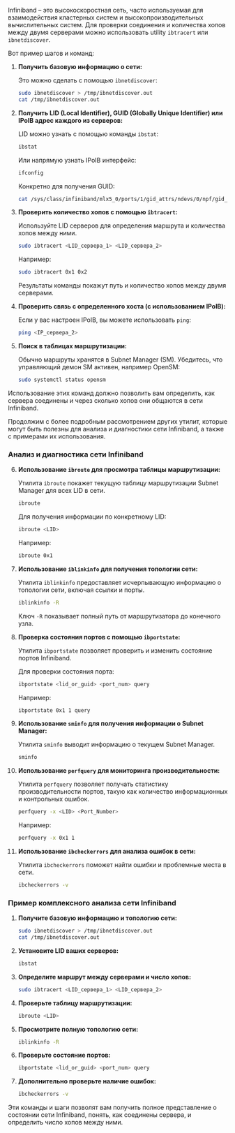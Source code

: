Infiniband – это высокоскоростная сеть, часто используемая для взаимодействия кластерных систем и высокопроизводительных вычислительных систем. Для проверки соединения и количества хопов между двумя серверами можно использовать utility `ibtracert` или `ibnetdiscover`.

Вот пример шагов и команд:

1. **Получить базовую информацию о сети:**
   
   Это можно сделать с помощью `ibnetdiscover`:
   
   ```sh
   sudo ibnetdiscover > /tmp/ibnetdiscover.out
   cat /tmp/ibnetdiscover.out
   ```

2. **Получить LID (Local Identifier), GUID (Globally Unique Identifier) или IPoIB адрес каждого из серверов:**

   LID можно узнать с помощью команды `ibstat`:

   ```sh
   ibstat
   ```

   Или напрямую узнать IPoIB интерфейс:

   ```sh
   ifconfig
   ```

   Конкретно для получения GUID:

   ```sh
   cat /sys/class/infiniband/mlx5_0/ports/1/gid_attrs/ndevs/0/npf/gid_attrs/GID_tbl0
   ```

3. **Проверить количество хопов с помощью `ibtracert`:**

   Используйте LID серверов для определения маршрута и количества хопов между ними.

   ```sh
   sudo ibtracert <LID_сервера_1> <LID_сервера_2>
   ```

   Например:

   ```sh
   sudo ibtracert 0x1 0x2
   ```

   Результаты команды покажут путь и количество хопов между двумя серверами.

4. **Проверить связь с определенного хоста (с использованием IPoIB):**

   Если у вас настроен IPoIB, вы можете использовать `ping`:

   ```sh
   ping <IP_сервера_2>
   ```

5. **Поиск в таблицах маршрутизации:**

   Обычно маршруты хранятся в Subnet Manager (SM). Убедитесь, что управляющий демон SM активен, например OpenSM:

   ```sh
   sudo systemctl status opensm
   ```

Использование этих команд должно позволить вам определить, как сервера соединены и через сколько хопов они общаются в сети Infiniband.

Продолжим с более подробным рассмотрением других утилит, которые могут быть полезны для анализа и диагностики сети Infiniband, а также с примерами их использования.

### Анализ и диагностика сети Infiniband

6. **Использование `ibroute` для просмотра таблицы маршрутизации:**

   Утилита `ibroute` покажет текущую таблицу маршрутизации Subnet Manager для всех LID в сети.

   ```sh
   ibroute
   ```

   Для получения информации по конкретному LID:

   ```sh
   ibroute <LID>
   ```

   Например:

   ```sh
   ibroute 0x1
   ```

7. **Использование `iblinkinfo` для получения топологии сети:**

   Утилита `iblinkinfo` предоставляет исчерпывающую информацию о топологии сети, включая ссылки и порты.

   ```sh
   iblinkinfo -R
   ```

   Ключ `-R` показывает полный путь от маршрутизатора до конечного узла.

8. **Проверка состояния портов с помощью `ibportstate`:**

   Утилита `ibportstate` позволяет проверить и изменить состояние портов Infiniband.

   Для проверки состояния порта:

   ```sh
   ibportstate <lid_or_guid> <port_num> query
   ```

   Например:

   ```sh
   ibportstate 0x1 1 query
   ```

9. **Использование `sminfo` для получения информации о Subnet Manager:**

   Утилита `sminfo` выводит информацию о текущем Subnet Manager.

   ```sh
   sminfo
   ```

10. **Использование `perfquery` для мониторинга производительности:**

    Утилита `perfquery` позволяет получать статистику производительности портов, такую как количество информационных и контрольных ошибок.

    ```sh
    perfquery -x <LID> <Port_Number>
    ```

    Например:

    ```sh
    perfquery -x 0x1 1
    ```

11. **Использование `ibcheckerrors` для анализа ошибок в сети:**

    Утилита `ibcheckerrors` поможет найти ошибки и проблемные места в сети.

    ```sh
    ibcheckerrors -v
    ```

### Пример комплексного анализа сети Infiniband

1. **Получите базовую информацию и топологию сети:**

   ```sh
   sudo ibnetdiscover > /tmp/ibnetdiscover.out
   cat /tmp/ibnetdiscover.out
   ```

2. **Установите LID ваших серверов:**

   ```sh
   ibstat
   ```

3. **Определите маршрут между серверами и число хопов:**

   ```sh
   sudo ibtracert <LID_сервера_1> <LID_сервера_2>
   ```

4. **Проверьте таблицу маршрутизации:**

   ```sh
   ibroute <LID>
   ```

5. **Просмотрите полную топологию сети:**

   ```sh
   iblinkinfo -R
   ```

6. **Проверьте состояние портов:**

   ```sh
   ibportstate <lid_or_guid> <port_num> query
   ```

7. **Дополнительно проверьте наличие ошибок:**

   ```sh
   ibcheckerrors -v
   ```

Эти команды и шаги позволят вам получить полное представление о состоянии сети Infiniband, понять, как соединены сервера, и определить число хопов между ними.
